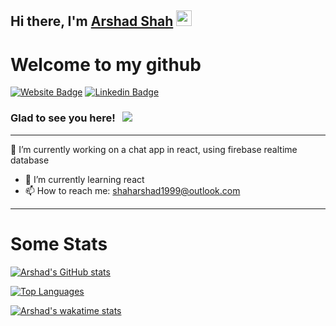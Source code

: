 ## Hi there, I'm <a href="https://arshadshah.com" target="_blank">Arshad Shah</a> <img src="https://media.giphy.com/media/hvRJCLFzcasrR4ia7z/giphy.gif" width="25px">

# Welcome to my github

[![Website Badge](https://img.shields.io/badge/Website-3b5998?style=flat-square&logo=google-chrome&logoColor=white)](https://arshadshah.com)
[![Linkedin Badge](https://img.shields.io/badge/-LinkedIn-0e76a8?style=flat-square&logo=Linkedin&logoColor=white)](https://linkedin.com/in/arshadshah)

### Glad to see you here! &nbsp; ![](https://visitor-badge.glitch.me/badge?page_id=arshad-shah.arshad-shah)

---

🔭 I’m currently working on a chat app in react, using firebase realtime database

- 🌱 I’m currently learning react
- 📫 How to reach me: shaharshad1999@outlook.com

---

# Some Stats

[![Arshad's GitHub stats](https://github-readme-stats.vercel.app/api?username=arshad-shah&show_icons=true)](https://github.com/anuraghazra/github-readme-stats)

[![Top Languages](https://github-readme-stats.vercel.app/api/top-langs/?username=arshad-shah&layout=compact)](https://github.com/anuraghazra/github-readme-stats)

[![Arshad's wakatime stats](https://github-readme-stats.vercel.app/api/wakatime?username=arshadshah)](https://github.com/anuraghazra/github-readme-stats)
